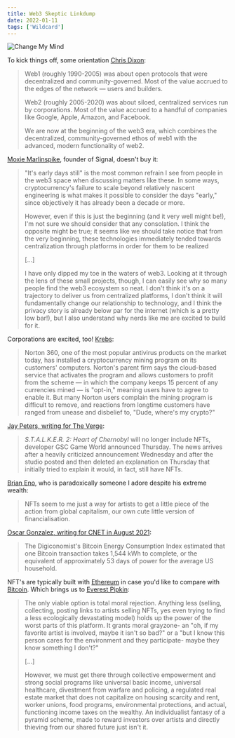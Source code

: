 ```yaml
---
title: Web3 Skeptic Linkdump
date: 2022-01-11
tags: ['Wildcard']
---
```


![Change My Mind](/rm_ation/images/change-my-mind.png)

To kick things off, some orientation [Chris Dixon](https://future.a16z.com/why-web3-matters/):

> Web1 (roughly 1990-2005) was about open protocols that were decentralized and community-governed. Most of the value accrued to the edges of the network — users and builders.
>
> Web2 (roughly 2005-2020) was about siloed, centralized services run by<!--x--> corporations. Most of the value accrued to a handful of companies like Google, Apple, Amazon, and Facebook.
>
> We are now at the beginning of the web3 era, which combines the decentralized, community-governed ethos of web1 with the advanced, modern functionality of web2.

[Moxie Marlinspike](https://moxie.org/2022/01/07/web3-first-impressions.html), founder of Signal, doesn't buy it:

> "It's early days still" is the most common refrain I see from people in the web3 space when discussing matters like these. In some ways, cryptocurrency's failure to scale beyond relatively nascent engineering is what makes it possible to consider the days "early," since objectively it has already been a decade or more.
>
> However, even if this is just the beginning (and it very well might be!), I'm not sure we should consider that any consolation. I think the opposite might be true; it seems like we should take notice that from the very beginning, these technologies immediately tended towards centralization through platforms in order for them to be realized
>
> [...]
>
> I have only dipped my toe in the waters of web3. Looking at it through the lens of these small projects, though, I can easily see why so many people find the web3 ecosystem so neat. I don't think it's on a trajectory to deliver us from centralized platforms, I don't think it will fundamentally change our relationship to technology, and I think the privacy story is already below par for the internet (which is a pretty low bar!), but I also understand why nerds like me are excited to build for it.

Corporations are excited, too! [Krebs](https://krebsonsecurity.com/2022/01/norton-360-now-comes-with-a-cryptominer/):

> Norton 360, one of the most popular antivirus products on the market today, has installed a cryptocurrency mining program on its customers' computers. Norton's parent firm says the cloud-based service that activates the program and allows customers to profit from the scheme — in which the company keeps 15 percent of any currencies mined — is "opt-in," meaning users have to agree to enable it. But many Norton users complain the mining program is difficult to remove, and reactions from longtime customers have ranged from unease and disbelief to, "Dude, where's my crypto?"

[Jay Peters, writing for The Verge](https://www.theverge.com/2021/12/16/22840488/stalker-2-nft-metahuman-gsc-web3-canceled):

> _S.T.A.L.K.E.R. 2: Heart of Chernobyl_ will no longer include NFTs, developer GSC Game World announced Thursday. The news arrives after a heavily criticized announcement Wednesday and after the studio posted and then deleted an explanation on Thursday that initially tried to explain it would, in fact, still have NFTs.

[Brian Eno](https://the-crypto-syllabus.com/brian-eno-on-nfts-and-automatism/), who is paradoxically someone I adore despite his extreme wealth:

> NFTs seem to me just a way for artists to get a little piece of the action from global capitalism, our own cute little version of financialisation.

[Oscar Gonzalez, writing for CNET in August 2021](https://www.cnet.com/personal-finance/crypto/heres-how-much-electricity-it-takes-to-mine-bitcoin-and-why-people-are-worried/):

> The Digiconomist's Bitcoin Energy Consumption Index estimated that one Bitcoin transaction takes 1,544 kWh to complete, or the equivalent of approximately 53 days of power for the average US household.

NFT's are typically built with [Ethereum](https://digiconomist.net/ethereum-energy-consumption) in case you'd like to compare with [Bitcoin](https://digiconomist.net/bitcoin-energy-consumption). Which brings us to [Everest Pipkin](https://everestpipkin.medium.com/but-the-environmental-issues-with-cryptoart-1128ef72e6a3):

> The only viable option is total moral rejection. Anything less (selling, collecting, posting links to artists selling NFTs, yes even trying to find a less ecologically devastating model) holds up the power of the worst parts of this platform. It grants moral grayzone- an "oh, if my favorite artist is involved, maybe it isn't so bad?" or a "but I know this person cares for the environment and they participate- maybe they know something I don't?"
>
> [...]
>
> However, we must get there through collective empowerment and strong social programs like universal basic income, universal healthcare, divestment from warfare and policing, a regulated real estate market that does not capitalize on housing scarcity and rent, worker unions, food programs, environmental protections, and actual, functioning income taxes on the wealthy. An individualist fantasy of a pyramid scheme, made to reward investors over artists and directly thieving from our shared future just isn't it.
